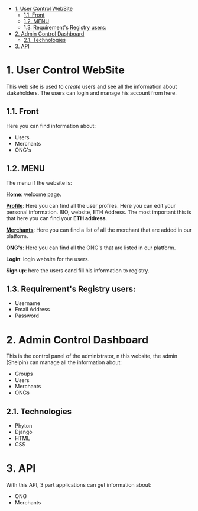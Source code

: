 
- [1. User Control WebSite](#1-user-control-website)
  - [1.1. Front](#11-front)
  - [1.2. MENU](#12-menu)
  - [1.3. Requirement's Registry users:](#13-requirements-registry-users)
- [2. Admin Control Dashboard](#2-admin-control-dashboard)
  - [2.1. Technologies](#21-technologies)
- [3. API](#3-api)

# 1. User Control WebSite

This web site is used to *create* users and see all the information about stakeholders. The users can login and manage his account from here.

## 1.1. Front

Here you can find information about:
- Users
- Merchants
- ONG's

## 1.2. MENU
The menu if the website is:

[**Home**](img/index_shelpin.png): welcome page. 

[**Profile**](img/profile_shelpin.png): Here you can find all the user profiles. Here you can edit your personal information. BIO, website, ETH Address. The most important this is that here you can find your **ETH address**.

[**Merchants**](img/merchans_register_shelpin.png): Here you can find a list of all the merchant that are added in our platform.

**ONG's**: Here you can find all the ONG's that are listed in our platform.

**Login**: login website for the users.

**Sign up**: here the users cand fill his information to registry.

## 1.3. Requirement's Registry users:

- Username
- Email Address
- Password

# 2. Admin Control Dashboard

This is the control panel of the administrator, n this website, the admin (Shelpin) can manage all the information about:

- Groups
- Users
- Merchants
- ONGs


## 2.1. Technologies

- Phyton
- Django
- HTML
- CSS
  

# 3. API

With this API, 3 part applications can get information about:

- ONG
- Merchants

